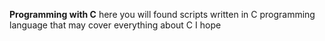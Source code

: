 **Programming with C**
here you will found scripts written in C programming language that may cover everything about C I hope
